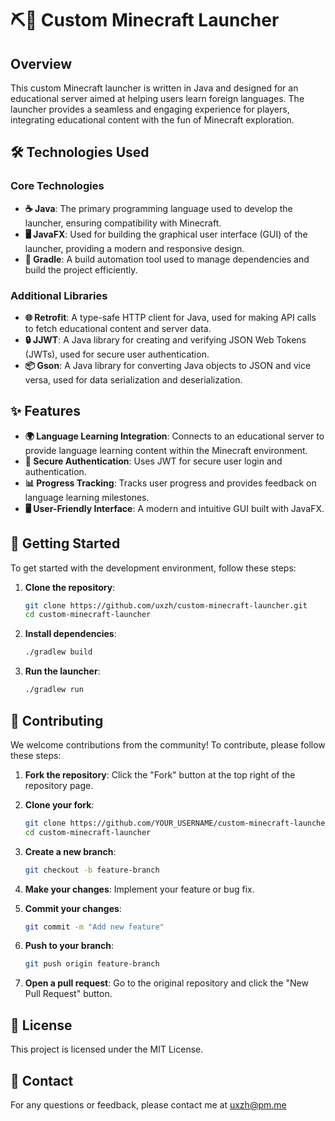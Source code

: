 # ⛏💎 Custom Minecraft Launcher

## Overview

This custom Minecraft launcher is written in Java and designed for an educational server aimed at helping users learn foreign languages. 
The launcher provides a seamless and engaging experience for players, integrating educational content with the fun of Minecraft exploration.

## 🛠️ Technologies Used

### Core Technologies
- **☕ Java**: The primary programming language used to develop the launcher, ensuring compatibility with Minecraft.
- **🖥️ JavaFX**: Used for building the graphical user interface (GUI) of the launcher, providing a modern and responsive design.
- **🔄 Gradle**: A build automation tool used to manage dependencies and build the project efficiently.

### Additional Libraries
- **🌐 Retrofit**: A type-safe HTTP client for Java, used for making API calls to fetch educational content and server data.
- **🔒 JJWT**: A Java library for creating and verifying JSON Web Tokens (JWTs), used for secure user authentication.
- **📦 Gson**: A Java library for converting Java objects to JSON and vice versa, used for data serialization and deserialization.

## ✨ Features

- **🌍 Language Learning Integration**: Connects to an educational server to provide language learning content within the Minecraft environment.
- **🔐 Secure Authentication**: Uses JWT for secure user login and authentication.
- **📊 Progress Tracking**: Tracks user progress and provides feedback on language learning milestones.
- **🖥️ User-Friendly Interface**: A modern and intuitive GUI built with JavaFX.

## 🚀 Getting Started

To get started with the development environment, follow these steps:

1. **Clone the repository**:
    ```bash
    git clone https://github.com/uxzh/custom-minecraft-launcher.git
    cd custom-minecraft-launcher
    ```

2. **Install dependencies**:
    ```bash
    ./gradlew build
    ```

3. **Run the launcher**:
    ```bash
    ./gradlew run
    ```

## 🤝 Contributing

We welcome contributions from the community! To contribute, please follow these steps:

1. **Fork the repository**:
    Click the "Fork" button at the top right of the repository page.

2. **Clone your fork**:
    ```bash
    git clone https://github.com/YOUR_USERNAME/custom-minecraft-launcher.git
    cd custom-minecraft-launcher
    ```

3. **Create a new branch**:
    ```bash
    git checkout -b feature-branch
    ```

4. **Make your changes**:
    Implement your feature or bug fix.

5. **Commit your changes**:
    ```bash
    git commit -m "Add new feature"
    ```

6. **Push to your branch**:
    ```bash
    git push origin feature-branch
    ```

7. **Open a pull request**:
    Go to the original repository and click the "New Pull Request" button.

## 📜 License

This project is licensed under the MIT License. 

## 📧 Contact

For any questions or feedback, please contact me at uxzh@pm.me
